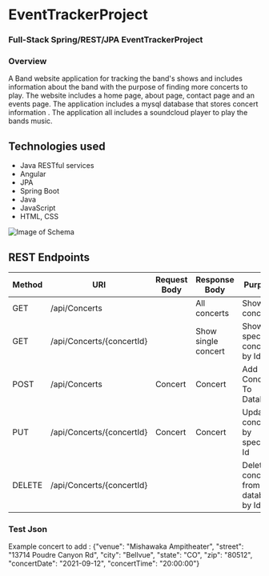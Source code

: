 # EventTrackerProject

### Full-Stack Spring/REST/JPA EventTrackerProject

### Overview

A Band website application for tracking the band's shows and includes information about the band with the purpose of finding more concerts to play. The website includes a home page, about page, contact page and an events page. The application includes a mysql database that stores concert information . The application all includes a soundcloud player to play the bands music.

## Technologies used
* Java RESTful services
* Angular
* JPA
* Spring Boot
* Java
* JavaScript
* HTML, CSS

![Image of Schema](https://i.imgur.com/FGUrYXH.png)

## REST Endpoints

| Method | URI                     | Request Body | Response Body | Purpose                   |
|--------|-------------------------|--------------|---------------|---------------------------|
| GET    |/api/Concerts            |              | All concerts  |Show all concerts          |
| GET    |/api/Concerts/{concertId}|              | Show single concert|Show specific concert by Id|
| POST   |/api/Concerts            |Concert| Concert| Add Concert To Database|
| PUT    |/api/Concerts/{concertId}| Concert      | Concert       |Update concert by specific Id|
| DELETE |/api/Concerts/{concertId}|              |               |Delete concert from database by Id|   

### Test Json

Example concert to add : {"venue": "Mishawaka Ampitheater", "street": "13714 Poudre Canyon Rd", "city": "Bellvue", "state": "CO", "zip": "80512", "concertDate": "2021-09-12", "concertTime": "20:00:00"}

